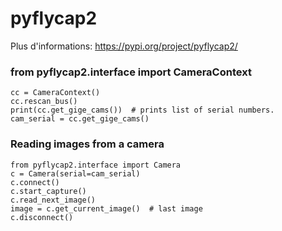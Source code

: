 # pyflycap2

Plus d'informations: https://pypi.org/project/pyflycap2/


### from pyflycap2.interface import CameraContext
```
cc = CameraContext()
cc.rescan_bus()
print(cc.get_gige_cams())  # prints list of serial numbers.
cam_serial = cc.get_gige_cams()
```

### Reading images from a camera
```
from pyflycap2.interface import Camera
c = Camera(serial=cam_serial)
c.connect()
c.start_capture()
c.read_next_image()
image = c.get_current_image()  # last image
c.disconnect()
```
